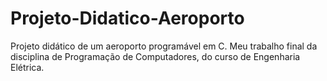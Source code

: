 # Projeto-Didatico-Aeroporto
Projeto didático de um aeroporto programável em C. Meu trabalho final da disciplina de Programação de Computadores, do curso de Engenharia Elétrica.
